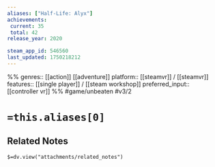 ```yaml
---
aliases: ["Half-Life: Alyx"]
achievements:
 current: 35
 total: 42
release_year: 2020

steam_app_id: 546560
last_updated: 1750218212
---
```

%%
genres:: [[action]] [[adventure]]
platform:: [[steamvr]] / [[steamvr]]
features:: [[single player]] / [[steam workshop]]
preferred_input:: [[controller vr]]
%%
#game/unbeaten
#v3/2

# `=this.aliases[0]`
## Related Notes
`$=dv.view("attachments/related_notes")`
